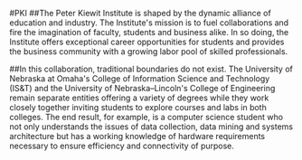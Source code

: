 #PKI
##The Peter Kiewit Institute is shaped by the dynamic alliance of education and industry. The Institute's mission is to fuel collaborations and fire the imagination of faculty, students and business alike. In so doing, the Institute offers exceptional career opportunities for students and provides the business community with a growing labor pool of skilled professionals.

##In this collaboration, traditional boundaries do not exist. The University of Nebraska at Omaha's College of Information Science and Technology (IS&T) and the University of Nebraska–Lincoln's College of Engineering remain separate entities offering a variety of degrees while they work closely together inviting students to explore courses and labs in both colleges. The end result, for example, is a computer science student who not only understands the issues of data collection, data mining and systems architecture but has a working knowledge of hardware requirements necessary to ensure efficiency and connectivity of purpose.